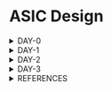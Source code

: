 # ASIC Design

<details>
<summary>DAY-0</summary>
<br>



### Icarus Verilog Installation

**Steps to install Icarus Verilog**
```
sudo apt-get install iverilog
```


![iverilog](./Images/Iverilog.png)


iverilog tool installed

### Yosys Installation

**Steps to install Yosys**

```
git clone https://github.com/YosysHQ/yosys.git
cd yosys 
sudo apt install make (If make is not installed please install it) 
sudo apt-get install build-essential clang bison flex \
    libreadline-dev gawk tcl-dev libffi-dev git \
    graphviz xdot pkg-config python3 libboost-system-dev \
    libboost-python-dev libboost-filesystem-dev zlib1g-dev
make config-gcc
make 
sudo make install
```

![yosys](./Images/Yosys.png)

Yosys installed



### Gtkwave Installation

**Steps to install Gtkwave**
```
sudo apt update
sudo apt install gtkwave
```

![gtkwave](./Images/Gtkwave.png)

gtkwave installed

### Ngspice installation
**Steps to install ngspice**
```
wget https://sourceforge.net/projects/ngspice/files/ngspice-40.tar.gz
tar -zxvf ngspice-40.tar.gz
cd ngspice-40
mkdir release
cd release
sudo apt install automake libtool libxaw7-dev flex bison libncurses5-dev
../configure  --with-x --with-readline=yes --disable-debug
make
sudo make install
```
![ngspice](./Images/Ngspice.png)

ngspice installed

### OpenSTA Installtion
**Steps to install OpenSTA**
```
git clone https://github.com/The-OpenROAD-Project/OpenSTA.git
cd OpenSTA
mkdir build
cd build
sudo apt-get install cmake clang gcctcl swig bison flex
cmake ..
make
```
![opensta](./Images/OpenSTA.png)

Note: Additional step of storing path of openSTA executable file in environment variables is done for easy access in terminal

Open STA installed

### Magic tool installation
**steps to install magic layout tool**
```
sudo apt-get install m4
sudo apt-get install tcsh
sudo apt-get install csh
sudo apt-get install libx11-dev
sudo apt-get install tcl-dev tk-dev
sudo apt-get install libcairo2-dev
sudo apt-get install mesa-common-dev libglu1-mesa-dev
sudo apt-get install libncurses-dev
git clone https://github.com/RTimothyEdwards/magic
cd magic-master
./configure
make
make install
sudo apt install magic
```

![magic](./Images/Magic.png)

Magic tool installed
</details>

<details>
<summary>DAY-1</summary>
<br>

### Overview
This session is about steps followed to compile and simulate verilog design and testbench codes using iverilog tool. This section also deals with graphical waveform viewer tool called gtkwave and synthesis tool called yosys and its steps to produce netlist from design file.

### Sample Verilog simulation
This session takes an example of 2x1 multiplexer (verilog design and test bench) to demonstrate iverilog compilation and gtkwave waveform viewer. 

The verilog codes are taken from github repository: https://github.com/kunalg123/sky130RTLDesignAndSynthesisWorkshop.git



Following is syntax for compilation and execution of verilog codes to generation outputs.
```
iverilog designfile.v testbench.v
./aout
gtkwave vcdfile.vcd
```


Below represents sample design verilog codes.

![verilogcode](./Images/Verilogcode.png)



Below represent simulation output of 2x1 multiplexer design.

![simulation](./Images/Simulation.png)



### Yosys synthesis process
This section explains the concept of yosys library cells and process of generating netlist using yosys tool. The library contains variety of cells with various operating speeds for different applications and avoid violations. 

Following represents various commands used to generate netlist for given design.

```
yosys> read_liberty -lib <path to lib file>
yosys> read_verilog <path to verilog file>
yosys> synth -top <top_module_name>
yosys> abc -liberty <path to lib file>
yosys> show
yosys> write_verilog <file_name_netlist.v>
yosys> write_verilog -noattr <file_name_netlist.v>
```


Below represents schematic represented by yosys tool for given design.
![Schematic](./Images/Schematic.png)



Below represents netlist represented by yosys tool for given design.
![Netlist](./Images/Netlist.png)






</details>



<details>
<summary>DAY-2</summary>

### Overview
This section describes basic understanding of lib technology file and its important aspects. This section also explains hierarchy and flat synthesis implementation of multiple modules.

### Verilog modules
The verilog codes are taken from github repository: https://github.com/kunalg123/sky130RTLDesignAndSynthesisWorkshop.git

The verilog codes considered are multiple_moudules.v

### Sample Synthesis of multiple modules
This section explains the sample synthesis process involved in multiple modules rather than single module. The previously discussed yosys commands are used to execute synthesis process with respective parameters for two types of designs. They are hierarchy and flat designs. 

```
yosys> read_liberty -lib <path to lib file>
yosys> read_verilog <path to verilog file>
yosys> synth -top <top_module_name>
yosys> abc -liberty <path to lib file>
yosys> flatten
yosys> show
yosys> write_verilog -noattr <file_name_netlist.v>
```

Following represents schematic netlist of hierarchy design.
![Multiple_modules](./Images/Multiple_modules.png)
 
Following represents schematic netlist of flat design.
![Multiple_modules_flat](./Images/Multiple_modules_flat.png)


### Sample synthesis of submodules
In this section, we learn about synthesis process of submodules and generating corrspnding netlist.

We follow the similar steps as decribed previously with small change in synthesis command i.e we specify the subodule name we are interested and apply steps similar to we have seen previosuly till netlist generation.
```
yosys> read_liberty -lib <path to lib file>
yosys> read_verilog <path to verilog file>
synth -top <submodule_name>
yosys> abc -liberty <path to lib file>
yosys> show
yosys> write_verilog -noattr <file_name_netlist.v>
```

Following represents synthesis schematic of two submodules defined in main design file.
![Submodule1](./Images/Submodule1.png)

![Submodule2](./Images/Submodule2.png)

We prefer to synthesize submodules separately due to various reasons such as inefficient synthesis carried out if done with entire module, if design contains replica of sub modules, we would like to synthesize once and combine together in main module.

### Coding styles
This section explains about various coding styles. 

Usually, in a digital circuit, we encounter an issue called as glitch. This is due to propagation delay associated with gates in circuit. To resolve this issue, we use D flip flop in between combinational circuits to hold the stable value and prevent it from disturbing next stage until positive edge of clock occurs. Hence, we want a particular value to occur initially. This is achieved through synchronous or asynchronous reset signals.

Following represents asynchronous reset signal in action.
![Dff_async_res](./Images/Dff_async_res.png)

Following represents asynchronous set signal in action.
![Dff_async_set](./Images/Dff_async_set.png)
 
Following represents synchronous reset signal in action.
![Dff_sync_set](./Images/Dff_sync_set.png)

### Synthesis of Flop circuits
This section explains steps to be followed in synthesis of circuits containing flop modules and its commands.

These include an additional step specifically for FF designs to pick library cells specific to them. 
```
yosys> read_liberty -lib <path to lib file>
yosys> read_verilog <path to verilog file>
yosys> synth -top <top_module_name>
yosys> dfflibmap -liberty <path to lib file>
yosys> abc -liberty <path to lib file>
yosys> show
yosys> write_verilog <file_name_netlist.v>
yosys> write_verilog -noattr <file_name_netlist.v>
```

Following represents asynchronous reset signal in action.
![Dff_async_res](./Images/Dff_async_res.png)

Following represents asynchronous set signal in action.
![Dff_async_set](./Images/Dff_async_set.png)
 
Following represents synchronous reset signal in action.
![Dff_sync_set](./Images/Dff_sync_set.png)

</details>

<details>
<summary>DAY-3</summary>


</details>

<details>
<summary>REFERENCES</summary>

    
https://steveicarus.github.io/iverilog/

https://yosyshq.net/yosys/

https://gtkwave.sourceforge.net/

https://ngspice.sourceforge.io/

https://github.com/The-OpenROAD-Project/OpenSTA

http://opencircuitdesign.com/magic/

https://github.com/kunalg123/sky130RTLDesignAndSynthesisWorkshop.git

</details>
